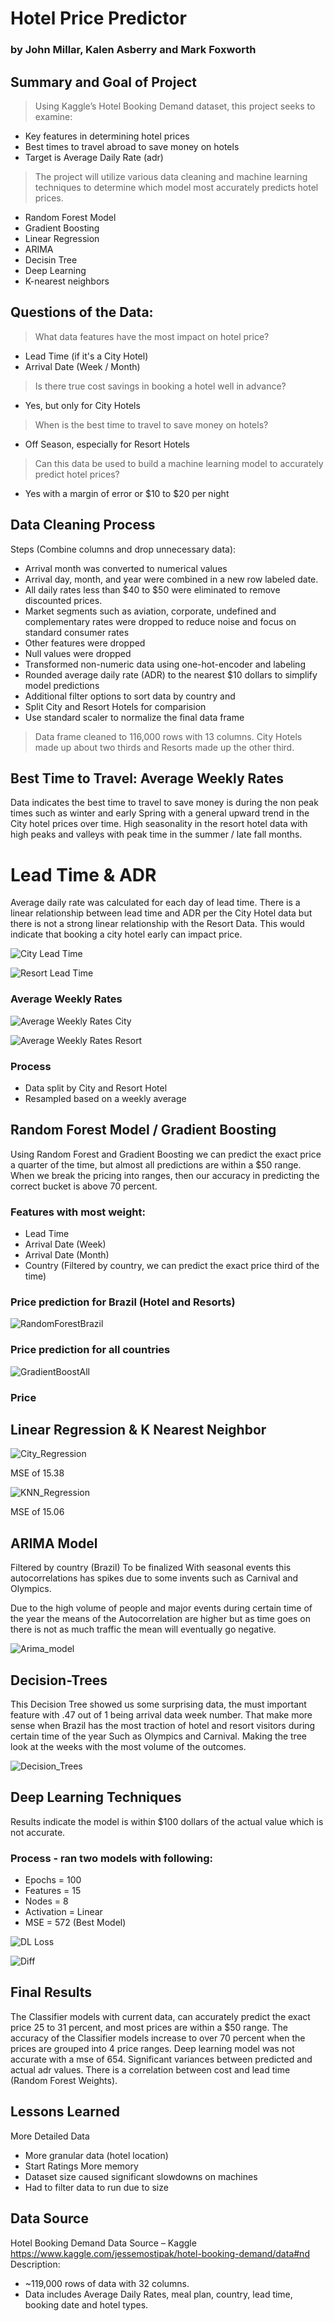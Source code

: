 # Hotel Price Predictor
### by John Millar, Kalen Asberry and Mark Foxworth

## Summary and Goal of Project

> Using Kaggle’s Hotel Booking Demand dataset, this project seeks to examine:
* Key features in determining hotel prices
* Best times to travel abroad  to save money on hotels
* Target is Average Daily Rate (adr)

> The project will utilize various data cleaning and machine learning techniques to determine which model most accurately predicts hotel prices.
* Random Forest Model
* Gradient Boosting
* Linear Regression
* ARIMA
* Decisin Tree
* Deep Learning
* K-nearest neighbors

## Questions of the Data:

> What data features have the most impact on hotel price?
* Lead Time (if it's a City Hotel)
* Arrival Date (Week / Month)

> Is there true cost savings in booking a hotel well in advance? 
* Yes, but only for City Hotels

> When is the best time to travel to save money on hotels?
* Off Season, especially for Resort Hotels

> Can this data be used to build a machine learning model to accurately predict hotel prices? 
* Yes with a margin of error or $10 to $20 per night

## Data Cleaning Process

Steps (Combine columns and drop unnecessary data):
* Arrival month was converted to numerical values
* Arrival day, month, and year were combined in a new row labeled date.
* All daily rates less than $40 to $50 were eliminated to remove discounted prices.
* Market segments such as aviation, corporate, undefined and complementary rates were dropped to reduce noise and focus on standard consumer rates
* Other features were dropped
* Null values were dropped
* Transformed non-numeric data using one-hot-encoder and labeling
* Rounded average daily rate (ADR) to the nearest $10 dollars to simplify model predictions
* Additional filter options to sort data by country and 
* Split City and Resort Hotels for comparision
* Use standard scaler to normalize the final data frame

> Data frame cleaned to 116,000 rows with 13 columns.
> City Hotels made up about two thirds and Resorts made up the other third.

## Best Time to Travel: Average Weekly Rates

Data indicates the best time to travel to save money is during the non peak times such as winter and early Spring with a general upward trend in the City hotel prices over time.
High seasonality in the resort hotel data with high peaks and valleys with peak time in the summer / late fall months.

# Lead Time & ADR

Average daily rate was calculated for each day of lead time.  There is a linear relationship between lead time and ADR per the City Hotel data but there is not a strong linear relationship with the Resort Data.  This would indicate that booking a city hotel early can impact price.  

![City Lead Time](Images/City_lead_time_to_adr.PNG)

![Resort Lead Time](Images/Resort_lead_time_to_adr.PNG)


### Average Weekly Rates
![Average Weekly Rates City](Images/Weekly_city_rate_date.PNG)

![Average Weekly Rates Resort](Images/Weekly_resort_rate_date.PNG)

### Process
* Data split by City and Resort Hotel
* Resampled based on a weekly average

## Random Forest Model / Gradient Boosting

Using Random Forest and Gradient Boosting we can predict the exact price a quarter of the time, but almost all predictions are within a $50 range. 
When we break the pricing into ranges, then our accuracy in predicting the correct bucket is above 70 percent.

### Features with most weight:
* Lead Time
* Arrival Date (Week)
* Arrival Date (Month)
* Country (Filtered by country, we can predict the exact price third of the time)

### Price prediction for Brazil (Hotel and Resorts)
![RandomForestBrazil](Images/All_BRA.png)

### Price prediction for all countries
![GradientBoostAll](Images/Avg_GradientBoosting.png)

### Price 

## Linear Regression & K Nearest Neighbor

![City_Regression](Images/Linear_reg_city.PNG)

MSE of 15.38

![KNN_Regression](Images/KNN_city_data.PNG)

MSE of 15.06

## ARIMA Model
Filtered by country (Brazil)
To be finalized
With seasonal events this autocorrelations has spikes due to some invents such as Carnival and Olympics.

Due to the high volume of people and major events during certain time of the year the means of the Autocorrelation are higher but as time goes on there is not as much traffic the mean will eventually go negative.

![Arima_model](Images/Arima_Model.PNG)

## Decision-Trees
This Decision Tree showed us some surprising data, the must important feature with .47 out of 1 being arrival data week number. That make more sense when Brazil has the most traction of hotel and resort visitors during certain time of the year Such as Olympics and Carnival. Making the tree look at the weeks with the most volume of the outcomes.

![Decision_Trees](Images/Decision_Trees.PNG)

## Deep Learning Techniques

Results indicate the model is within $100 dollars of the actual value which is not accurate. 

### Process - ran two models with following:
* Epochs = 100
* Features = 15
* Nodes = 8
* Activation = Linear
* MSE = 572 (Best Model)

![DL Loss](Images/DL_Loss_Results.PNG)

![Diff](Images/Deep_Learning_Diff.PNG)

## Final Results

The Classifier models with current data, can accurately predict the exact price 25 to 31 percent, and most prices are within a $50 range.
The accuracy of the Classifier models increase to over 70 percent when the prices are grouped into 4 price ranges.
Deep learning model was not accurate with a mse of 654.  Significant variances between predicted and actual adr values.
There is a correlation between cost and lead time (Random Forest Weights).


## Lessons Learned

More Detailed Data
* More granular data (hotel location)
* Start Ratings
More memory
* Dataset size caused significant slowdowns on machines
* Had to filter data to run due to size


## Data Source

Hotel Booking Demand Data 
Source – Kaggle
https://www.kaggle.com/jessemostipak/hotel-booking-demand/data#nd
Description:
* ~119,000 rows of data with 32 columns.  
* Data includes Average Daily Rates, meal plan, country, lead time, booking date and hotel types.
